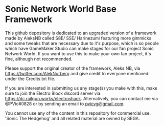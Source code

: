 # Sonic Network World Base Framework

 This github depository is dedicated to an upgraded version of a framework made by AleksNB called S8E/ SSE/ Harinezumi featuring more gimmicks and some tweaks that are necessary due to it's purpose, which is so people which have GameMaker Studio can make stages for our fan project Sonic Network World. If you want to use this to make your own fan project, it's fine, although not recommended. 

Please support the original creator of the framework, Aleks NB, via https://twitter.com/AlekNorberg and give credit to everyone mentioned under the Credits.txt file.
   
If you are interested in submitting us any stage(s) you make with this, make sure to join the Electro Block discord server via https://dc.railgun.works/electroshack. Alternatively, you can contact me via @PVic#0828 or by sending an email to pvicvg@gmail.com

You cannot use any of the content in this repository for commercial use. 'Sonic The Hedgehog' and all related material are owned by SEGA.

